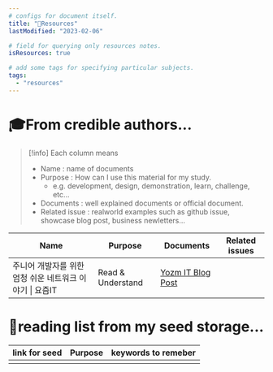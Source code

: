 ```yaml
---
# configs for document itself.
title: "🚚Resources"
lastModified: "2023-02-06"

# field for querying only resources notes.
isResources: true

# add some tags for specifying particular subjects.
tags:
  - "resources"
---
```

# 🎓From credible authors...
> [!info] Each column means
> - Name : name of documents
> - Purpose : How can I use this material for my study.
> 	- e.g. development, design, demonstration, learn, challenge, etc...
> - Documents : well explained documents or official document.
> - Related issue : realworld examples such as github issue, showcase blog post, business newletters...

| Name                                                     | Purpose           | Documents | Related issues |
| -------------------------------------------------------- | ----------------- | --------- | -------------- |
| 주니어 개발자를 위한 엄청 쉬운 네트워크 이야기 \| 요즘IT | Read & Understand | [Yozm IT Blog Post](https://yozm.wishket.com/magazine/detail/1875/)          |                |

# 🌱reading list from my seed storage...
| link for seed | Purpose | keywords to remeber |
| ------------- | ------- | ----------------- |
|               |         |                   |
